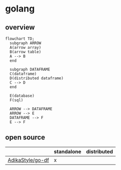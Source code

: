 # golang

## overview

```mermaid
flowchart TD;
  subgraph ARROW
  A(arrow array)
  B(arrow table)
  A --> B
  end

  subgraph DATAFRAME
  C(dataframe)
  D(distributed dataframe)
  C --> D
  end

  E(database)
  F(sql)
  
  ARROW --> DATAFRAME
  ARROW --> E
  DATAFRAME --> F
  E --> F
```

## open source

| | standalone | distributed |
|-|------------|-------------|
| [AdikaStyle/go-df](https://github.com/AdikaStyle/go-df) | x | |
